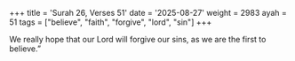 +++
title = 'Surah 26, Verses 51'
date = '2025-08-27'
weight = 2983
ayah = 51
tags = ["believe", "faith", "forgive", "lord", "sin"]
+++

We really hope that our Lord will forgive our sins, as we are the first to believe.”